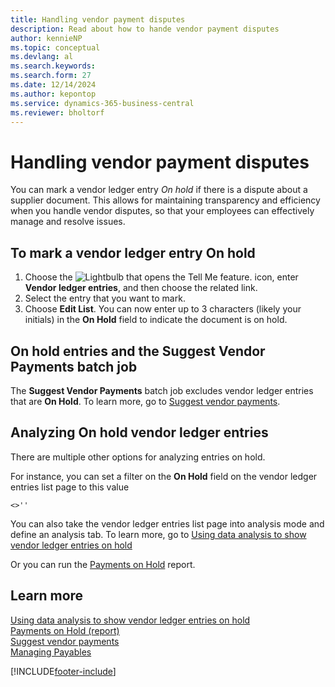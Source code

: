 ```yaml
---
title: Handling vendor payment disputes
description: Read about how to hande vendor payment disputes
author: kennieNP
ms.topic: conceptual
ms.devlang: al
ms.search.keywords:
ms.search.form: 27
ms.date: 12/14/2024
ms.author: kepontop
ms.service: dynamics-365-business-central
ms.reviewer: bholtorf
---
```


# Handling vendor payment disputes

You can mark a vendor ledger entry *On hold* if there is a dispute about a supplier document. This allows for maintaining transparency and efficiency when you handle vendor disputes, so that your employees can effectively manage and resolve issues.

## To mark a vendor ledger entry On hold

1. Choose the ![Lightbulb that opens the Tell Me feature.](media/ui-search/search_small.png "Tell me what you want to do") icon, enter **Vendor ledger entries**, and then choose the related link.
2. Select the entry that you want to mark.
3. Choose **Edit List**. You can now enter up to 3 characters (likely your initials) in the **On Hold** field to indicate the document is on hold. 

## On hold entries and the Suggest Vendor Payments batch job

The **Suggest Vendor Payments** batch job excludes vendor ledger entries that are **On Hold**. To learn more, go to [Suggest vendor payments](payables-how-suggest-vendor-payments.md).


## Analyzing On hold vendor ledger entries 

There are multiple other options for analyzing entries on hold. 

For instance, you can set a filter on the **On Hold** field on the vendor ledger entries list page to this value
``` Filter
<>''
```

You can also take the vendor ledger entries list page into analysis mode and define an analysis tab. To learn more, go to
[Using data analysis to show vendor ledger entries on hold](ad-hoc-analysis-purchasing.md#example-finance-accounts-payable---vendor-ledger-entries-on-hold)

Or you can run the [Payments on Hold](reports/report-319.md) report.


## Learn more

[Using data analysis to show vendor ledger entries on hold](ad-hoc-analysis-purchasing.md#example-finance-accounts-payable---vendor-ledger-entries-on-hold)  
[Payments on Hold (report)](reports/report-319.md)  
[Suggest vendor payments](payables-how-suggest-vendor-payments.md)  
[Managing Payables](payables-manage-payables.md)  


[!INCLUDE[footer-include](includes/footer-banner.md)]